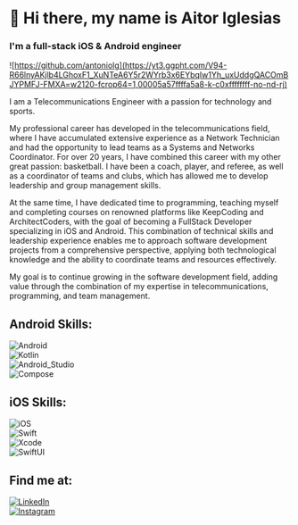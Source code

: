 # 👋 Hi there, my name is Aitor Iglesias
### I'm a full-stack iOS & Android engineer

![https://github.com/antoniolg](https://yt3.ggpht.com/V94-R66lnyAKjlb4LGhoxF1_XuNTeA6Y5r2WYrb3x6EYbqIw1Yh_uxUddgQACOmBJYPMFJ-FMXA=w2120-fcrop64=1,00005a57ffffa5a8-k-c0xffffffff-no-nd-rj)

I am a Telecommunications Engineer with a passion for technology and sports.

My professional career has developed in the telecommunications field, where I have accumulated extensive experience as a Network Technician and had the opportunity to lead teams as a Systems and Networks Coordinator. For over 20 years, I have combined this career with my other great passion: basketball. I have been a coach, player, and referee, as well as a coordinator of teams and clubs, which has allowed me to develop leadership and group management skills.

At the same time, I have dedicated time to programming, teaching myself and completing courses on renowned platforms like KeepCoding and ArchitectCoders, with the goal of becoming a FullStack Developer specializing in iOS and Android. This combination of technical skills and leadership experience enables me to approach software development projects from a comprehensive perspective, applying both technological knowledge and the ability to coordinate teams and resources effectively.

My goal is to continue growing in the software development field, adding value through the combination of my expertise in telecommunications, programming, and team management.

## Android Skills:
![Android](https://img.shields.io/badge/Android-3DDC84?style=for-the-badge&logo=android&logoColor=white&labelColor=101010)</br>
![Kotlin](https://img.shields.io/badge/Kotlin-0095D5?style=for-the-badge&logo=kotlin&logoColor=white&labelColor=101010)</br>
![Android_Studio](https://img.shields.io/badge/Android_Studio-3DDC84?style=for-the-badge&logo=android-studio&logoColor=white&labelColor=101010)</br>
![Compose](https://img.shields.io/badge/Compose-3DDC84?style=for-the-badge&logo=compose&logoColor=white&labelColor=101010)</br>

## iOS Skills:
![iOS](https://img.shields.io/badge/iOS-3DDC84?style=for-the-badge&logo=android&logoColor=white&labelColor=101010)</br>
![Swift](https://img.shields.io/badge/Swift-0095D5?style=for-the-badge&logo=kotlin&logoColor=white&labelColor=101010)</br>
![Xcode](https://img.shields.io/badge/Xcode-3DDC84?style=for-the-badge&logo=android-studio&logoColor=white&labelColor=101010)</br>
![SwiftUI](https://img.shields.io/badge/SwiftUI-3DDC84?style=for-the-badge&logo=android-studio&logoColor=white&labelColor=101010)</br>

## Find me at:

[![LinkedIn](https://img.shields.io/badge/LinkedIn-Aitor_Iglesias-0077B5?style=for-the-badge&logo=linkedin&logoColor=white&labelColor=101010)](https://www.linkedin.com/in/aitoriglesiaspubill)</br>
[![Instagram](https://img.shields.io/badge/Instagram-@aitor.iglesias.pubill-E4405F?style=for-the-badge&logo=instagram&logoColor=white&labelColor=101010)](https://www.instagram.com/aitor.iglesias.pubill)</br>
